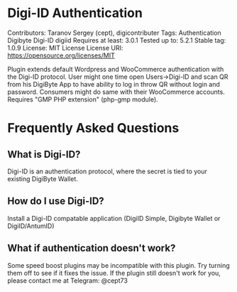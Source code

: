Digi-ID Authentication
===

Contributors: Taranov Sergey (cept), digicontributer
Tags: Authentication Digibyte Digi-ID digiid
Requires at least: 3.0.1
Tested up to: 5.2.1
Stable tag: 1.0.9
License: MIT License
License URI: https://opensource.org/licenses/MIT

Plugin extends default Wordpress and WooCommerce authentication with the Digi-ID protocol.
User might one time open Users->Digi-ID and scan QR from his DigiByte App to have
ability to log in throw QR without login and password.
Consumers might do same with their WooCommerce accounts.
Requires "GMP PHP extension" (php-gmp module).

Frequently Asked Questions
===

What is Digi-ID?
---
Digi-ID is an authentication protocol, where the secret is tied to your existing DigiByte Wallet.

How do I use Digi-ID?
---
Install a Digi-ID compatable application (DigiID Simple, Digibyte Wallet or DigiID/AntumID)

What if authentication doesn't work?
---
Some speed boost plugins may be incompatible with this plugin. Try turning them off to see if it fixes the issue. If the plugin still doesn't work for you, please contact me at Telegram: @cept73
